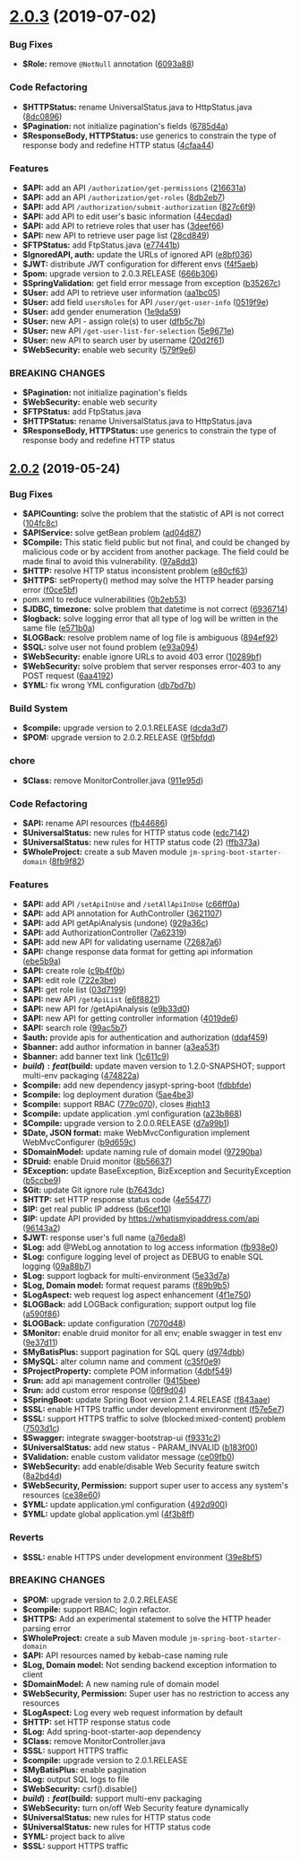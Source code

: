 # [2.0.3](https://github.com/johnnymillergh/jm-spring-boot-template/compare/v2.0.2...v) (2019-07-02)


### Bug Fixes

* **$Role:** remove `@NotNull` annotation ([6093a88](https://github.com/johnnymillergh/jm-spring-boot-template/commit/6093a88))


### Code Refactoring

* **$HTTPStatus:** rename UniversalStatus.java to HttpStatus.java ([8dc0896](https://github.com/johnnymillergh/jm-spring-boot-template/commit/8dc0896))
* **$Pagination:** not initialize pagination's fields ([6785d4a](https://github.com/johnnymillergh/jm-spring-boot-template/commit/6785d4a))
* **$ResponseBody, HTTPStatus:** use generics to constrain the type of response body and redefine HTTP status ([4cfaa44](https://github.com/johnnymillergh/jm-spring-boot-template/commit/4cfaa44))


### Features

* **$API:** add an API `/authorization/get-permissions` ([216631a](https://github.com/johnnymillergh/jm-spring-boot-template/commit/216631a))
* **$API:** add an API `/authorization/get-roles` ([8db2eb7](https://github.com/johnnymillergh/jm-spring-boot-template/commit/8db2eb7))
* **$API:** add API `/authorization/submit-authorization` ([827c6f9](https://github.com/johnnymillergh/jm-spring-boot-template/commit/827c6f9))
* **$API:** add API to edit user's basic information ([44ecdad](https://github.com/johnnymillergh/jm-spring-boot-template/commit/44ecdad))
* **$API:** add API to retrieve roles that user has ([3deef66](https://github.com/johnnymillergh/jm-spring-boot-template/commit/3deef66))
* **$API:** new API to retrieve user page list ([28cd849](https://github.com/johnnymillergh/jm-spring-boot-template/commit/28cd849))
* **$FTPStatus:** add FtpStatus.java ([e77441b](https://github.com/johnnymillergh/jm-spring-boot-template/commit/e77441b))
* **$IgnoredAPI, auth:** update the URLs of ignored API ([e8bf036](https://github.com/johnnymillergh/jm-spring-boot-template/commit/e8bf036))
* **$JWT:** distribute JWT configuration for different envs ([f4f5aeb](https://github.com/johnnymillergh/jm-spring-boot-template/commit/f4f5aeb))
* **$pom:** upgrade version to 2.0.3.RELEASE ([666b306](https://github.com/johnnymillergh/jm-spring-boot-template/commit/666b306))
* **$SpringValidation:** get field error message from exception ([b35267c](https://github.com/johnnymillergh/jm-spring-boot-template/commit/b35267c))
* **$User:** add API to retrieve user information ([aa1bc05](https://github.com/johnnymillergh/jm-spring-boot-template/commit/aa1bc05))
* **$User:** add field `usersRoles` for API `/user/get-user-info` ([0519f9e](https://github.com/johnnymillergh/jm-spring-boot-template/commit/0519f9e))
* **$User:** add gender enumeration ([1e9da59](https://github.com/johnnymillergh/jm-spring-boot-template/commit/1e9da59))
* **$User:** new API - assign role(s) to user ([dfb5c7b](https://github.com/johnnymillergh/jm-spring-boot-template/commit/dfb5c7b))
* **$User:** new API `/get-user-list-for-selection` ([5e9671e](https://github.com/johnnymillergh/jm-spring-boot-template/commit/5e9671e))
* **$User:** new API to search user by username ([20d2f61](https://github.com/johnnymillergh/jm-spring-boot-template/commit/20d2f61))
* **$WebSecurity:** enable web security ([579f9e6](https://github.com/johnnymillergh/jm-spring-boot-template/commit/579f9e6))


### BREAKING CHANGES

* **$Pagination:** not initialize pagination's fields
* **$WebSecurity:** enable web security
* **$FTPStatus:** add FtpStatus.java
* **$HTTPStatus:** rename UniversalStatus.java to HttpStatus.java
* **$ResponseBody, HTTPStatus:** use generics to constrain the type of response body and redefine HTTP status



## [2.0.2](https://github.com/johnnymillergh/jm-spring-boot-template/compare/779c070...v2.0.2) (2019-05-24)


### Bug Fixes

* **$APICounting:** solve the problem that the statistic of API is not correct ([104fc8c](https://github.com/johnnymillergh/jm-spring-boot-template/commit/104fc8c))
* **$APIService:** solve getBean problem ([ad04d87](https://github.com/johnnymillergh/jm-spring-boot-template/commit/ad04d87))
* **$Compile:** This static field public but not final, and could be changed by malicious code or by accident from another package. The field could be made final to avoid this vulnerability. ([97a8dd3](https://github.com/johnnymillergh/jm-spring-boot-template/commit/97a8dd3))
* **$HTTP:** resolve HTTP status inconsistent problem ([e80cf63](https://github.com/johnnymillergh/jm-spring-boot-template/commit/e80cf63))
* **$HTTPS:** setProperty() method may solve the HTTP header parsing error ([f0ce5bf](https://github.com/johnnymillergh/jm-spring-boot-template/commit/f0ce5bf))
* pom.xml to reduce vulnerabilities ([0b2eb53](https://github.com/johnnymillergh/jm-spring-boot-template/commit/0b2eb53))
* **$JDBC, timezone:** solve problem that datetime is not correct ([6936714](https://github.com/johnnymillergh/jm-spring-boot-template/commit/6936714))
* **$logback:** solve logging error that all type of log will be written in the same file ([e571b0a](https://github.com/johnnymillergh/jm-spring-boot-template/commit/e571b0a))
* **$LOGBack:** resolve problem name of log file is ambiguous ([894ef92](https://github.com/johnnymillergh/jm-spring-boot-template/commit/894ef92))
* **$SQL:** solve user not found problem ([e93a094](https://github.com/johnnymillergh/jm-spring-boot-template/commit/e93a094))
* **$WebSecurity:** enable ignore URLs to avoid 403 error ([10289bf](https://github.com/johnnymillergh/jm-spring-boot-template/commit/10289bf))
* **$WebSecurity:** solve problem that server responses error-403 to any POST request ([6aa4192](https://github.com/johnnymillergh/jm-spring-boot-template/commit/6aa4192))
* **$YML:** fix wrong YML configuration ([db7bd7b](https://github.com/johnnymillergh/jm-spring-boot-template/commit/db7bd7b))


### Build System

* **$compile:** upgrade version to 2.0.1.RELEASE ([dcda3d7](https://github.com/johnnymillergh/jm-spring-boot-template/commit/dcda3d7))
* **$POM:** upgrade version to 2.0.2.RELEASE ([9f5bfdd](https://github.com/johnnymillergh/jm-spring-boot-template/commit/9f5bfdd))


### chore

* **$Class:** remove MonitorController.java ([911e95d](https://github.com/johnnymillergh/jm-spring-boot-template/commit/911e95d))


### Code Refactoring

* **$API:** rename API resources ([fb44686](https://github.com/johnnymillergh/jm-spring-boot-template/commit/fb44686))
* **$UniversalStatus:** new rules for HTTP status code ([edc7142](https://github.com/johnnymillergh/jm-spring-boot-template/commit/edc7142))
* **$UniversalStatus:** new rules for HTTP status code (2) ([ffb373a](https://github.com/johnnymillergh/jm-spring-boot-template/commit/ffb373a))
* **$WholeProject:** create a sub Maven module `jm-spring-boot-starter-domain` ([8fb9f82](https://github.com/johnnymillergh/jm-spring-boot-template/commit/8fb9f82))


### Features

* **$API:** add API `/setApiInUse` and `/setAllApiInUse` ([c66ff0a](https://github.com/johnnymillergh/jm-spring-boot-template/commit/c66ff0a))
* **$API:** add API annotation for AuthController ([3621107](https://github.com/johnnymillergh/jm-spring-boot-template/commit/3621107))
* **$API:** add API getApiAnalysis (undone) ([929a36c](https://github.com/johnnymillergh/jm-spring-boot-template/commit/929a36c))
* **$API:** add AuthorizationController ([7a62319](https://github.com/johnnymillergh/jm-spring-boot-template/commit/7a62319))
* **$API:** add new API for validating username ([72687a6](https://github.com/johnnymillergh/jm-spring-boot-template/commit/72687a6))
* **$API:** change response data format for getting api information ([ebe5b9a](https://github.com/johnnymillergh/jm-spring-boot-template/commit/ebe5b9a))
* **$API:** create role ([c9b4f0b](https://github.com/johnnymillergh/jm-spring-boot-template/commit/c9b4f0b))
* **$API:** edit role ([722e3be](https://github.com/johnnymillergh/jm-spring-boot-template/commit/722e3be))
* **$API:** get role list ([03d7199](https://github.com/johnnymillergh/jm-spring-boot-template/commit/03d7199))
* **$API:** new API `/getApiList` ([e6f8821](https://github.com/johnnymillergh/jm-spring-boot-template/commit/e6f8821))
* **$API:** new API for /getApiAnalysis ([e9b33d0](https://github.com/johnnymillergh/jm-spring-boot-template/commit/e9b33d0))
* **$API:** new API for getting controller information ([4019de6](https://github.com/johnnymillergh/jm-spring-boot-template/commit/4019de6))
* **$API:** search role ([99ac5b7](https://github.com/johnnymillergh/jm-spring-boot-template/commit/99ac5b7))
* **$auth:** provide apis for authentication and authorization ([ddaf459](https://github.com/johnnymillergh/jm-spring-boot-template/commit/ddaf459))
* **$banner:** add author information in banner ([a3ea53f](https://github.com/johnnymillergh/jm-spring-boot-template/commit/a3ea53f))
* **$banner:** add banner text link ([1c611c9](https://github.com/johnnymillergh/jm-spring-boot-template/commit/1c611c9))
* **$build): feat($build:** update maven version to 1.2.0-SNAPSHOT; support multi-env packaging ([474822a](https://github.com/johnnymillergh/jm-spring-boot-template/commit/474822a))
* **$compile:** add new dependency jasypt-spring-boot ([fdbbfde](https://github.com/johnnymillergh/jm-spring-boot-template/commit/fdbbfde))
* **$compile:** log deployment duration ([5ae4be3](https://github.com/johnnymillergh/jm-spring-boot-template/commit/5ae4be3))
* **$compile:** support RBAC ([779c070](https://github.com/johnnymillergh/jm-spring-boot-template/commit/779c070)), closes [#jqh13](https://github.com/johnnymillergh/jm-spring-boot-template/issues/jqh13)
* **$compile:** update application .yml configuration ([a23b868](https://github.com/johnnymillergh/jm-spring-boot-template/commit/a23b868))
* **$Compile:** upgrade version to 2.0.0.RELEASE ([d7a99b1](https://github.com/johnnymillergh/jm-spring-boot-template/commit/d7a99b1))
* **$Date, JSON format:** make WebMvcConfiguration implement WebMvcConfigurer ([b9d659c](https://github.com/johnnymillergh/jm-spring-boot-template/commit/b9d659c))
* **$DomainModel:** update naming rule of domain model ([97290ba](https://github.com/johnnymillergh/jm-spring-boot-template/commit/97290ba))
* **$Druid:** enable Druid monitor ([8b56637](https://github.com/johnnymillergh/jm-spring-boot-template/commit/8b56637))
* **$Exception:** update BaseException, BizException and SecurityException ([b5ccbe9](https://github.com/johnnymillergh/jm-spring-boot-template/commit/b5ccbe9))
* **$Git:** update Git ignore rule ([b7643dc](https://github.com/johnnymillergh/jm-spring-boot-template/commit/b7643dc))
* **$HTTP:** set HTTP response status code ([4e55477](https://github.com/johnnymillergh/jm-spring-boot-template/commit/4e55477))
* **$IP:** get real public IP address ([b6cef10](https://github.com/johnnymillergh/jm-spring-boot-template/commit/b6cef10))
* **$IP:** update API provided by https://whatismyipaddress.com/api ([96143a2](https://github.com/johnnymillergh/jm-spring-boot-template/commit/96143a2))
* **$JWT:** response user's full name ([a76eda8](https://github.com/johnnymillergh/jm-spring-boot-template/commit/a76eda8))
* **$Log:** add @WebLog annotation to log access information ([fb938e0](https://github.com/johnnymillergh/jm-spring-boot-template/commit/fb938e0))
* **$Log:** configure logging level of project as DEBUG to enable SQL logging ([09a88b7](https://github.com/johnnymillergh/jm-spring-boot-template/commit/09a88b7))
* **$Log:** support logback for multi-environment ([5e33d7a](https://github.com/johnnymillergh/jm-spring-boot-template/commit/5e33d7a))
* **$Log, Domain model:** format request params ([f89b9b5](https://github.com/johnnymillergh/jm-spring-boot-template/commit/f89b9b5))
* **$LogAspect:** web request log aspect enhancement ([4f1e750](https://github.com/johnnymillergh/jm-spring-boot-template/commit/4f1e750))
* **$LOGBack:** add LOGBack configuration; support output log file ([a590f86](https://github.com/johnnymillergh/jm-spring-boot-template/commit/a590f86))
* **$LOGBack:** update configuration ([7070d48](https://github.com/johnnymillergh/jm-spring-boot-template/commit/7070d48))
* **$Monitor:** enable druid monitor for all env; enable swagger in test env ([9e37d11](https://github.com/johnnymillergh/jm-spring-boot-template/commit/9e37d11))
* **$MyBatisPlus:** support pagination for SQL query ([d974dbb](https://github.com/johnnymillergh/jm-spring-boot-template/commit/d974dbb))
* **$MySQL:** alter column name and comment ([c35f0e9](https://github.com/johnnymillergh/jm-spring-boot-template/commit/c35f0e9))
* **$ProjectProperty:** complete POM information ([4dbf549](https://github.com/johnnymillergh/jm-spring-boot-template/commit/4dbf549))
* **$run:** add api management controller ([9415bee](https://github.com/johnnymillergh/jm-spring-boot-template/commit/9415bee))
* **$run:** add custom error response ([06f9d04](https://github.com/johnnymillergh/jm-spring-boot-template/commit/06f9d04))
* **$SpringBoot:** update Spring Boot version 2.1.4.RELEASE ([f843aae](https://github.com/johnnymillergh/jm-spring-boot-template/commit/f843aae))
* **$SSL:** enable HTTPS traffic under development environment ([f57e5e7](https://github.com/johnnymillergh/jm-spring-boot-template/commit/f57e5e7))
* **$SSL:** support HTTPS traffic to solve (blocked:mixed-content) problem ([7503d1c](https://github.com/johnnymillergh/jm-spring-boot-template/commit/7503d1c))
* **$Swagger:** integrate swagger-bootstrap-ui ([f9331c2](https://github.com/johnnymillergh/jm-spring-boot-template/commit/f9331c2))
* **$UniversalStatus:** add new status - PARAM_INVALID ([b183f00](https://github.com/johnnymillergh/jm-spring-boot-template/commit/b183f00))
* **$Validation:** enable custom validator message ([ce09fb0](https://github.com/johnnymillergh/jm-spring-boot-template/commit/ce09fb0))
* **$WebSecurity:** add enable/disable Web Security feature switch ([8a2bd4d](https://github.com/johnnymillergh/jm-spring-boot-template/commit/8a2bd4d))
* **$WebSecurity, Permission:** support super user to access any system's resources ([ce38e60](https://github.com/johnnymillergh/jm-spring-boot-template/commit/ce38e60))
* **$YML:** update application.yml configuration ([492d900](https://github.com/johnnymillergh/jm-spring-boot-template/commit/492d900))
* **$YML:** update global application.yml ([4f3b8ff](https://github.com/johnnymillergh/jm-spring-boot-template/commit/4f3b8ff))


### Reverts

* **$SSL:** enable HTTPS under development environment ([39e8bf5](https://github.com/johnnymillergh/jm-spring-boot-template/commit/39e8bf5))


### BREAKING CHANGES

* **$POM:** upgrade version to 2.0.2.RELEASE
* **$compile:** support RBAC; login refactor.
* **$HTTPS:** Add an experimental statement to solve the HTTP header parsing error
* **$WholeProject:** create a sub Maven module `jm-spring-boot-starter-domain`
* **$API:** API resources named by kebab-case naming rule
* **$Log, Domain model:** Not sending backend exception information to client
* **$DomainModel:** A new naming rule of domain model
* **$WebSecurity, Permission:** Super user has no restriction to access any resources
* **$LogAspect:** Log every web request information by default
* **$HTTP:** set HTTP response status code
* **$Log:** Add spring-boot-starter-aop dependency
* **$Class:** remove MonitorController.java
* **$SSL:** support HTTPS traffic
* **$compile:** upgrade version to 2.0.1.RELEASE
* **$MyBatisPlus:** enable pagination
* **$Log:** output SQL logs to file
* **$WebSecurity:** csrf().disable()
* **$build): feat($build:** support multi-env packaging
* **$WebSecurity:** turn on/off Web Security feature dynamically
* **$UniversalStatus:** new rules for HTTP status code
* **$UniversalStatus:** new rules for HTTP status code
* **$YML:** project back to alive
* **$SSL:** support HTTPS traffic



